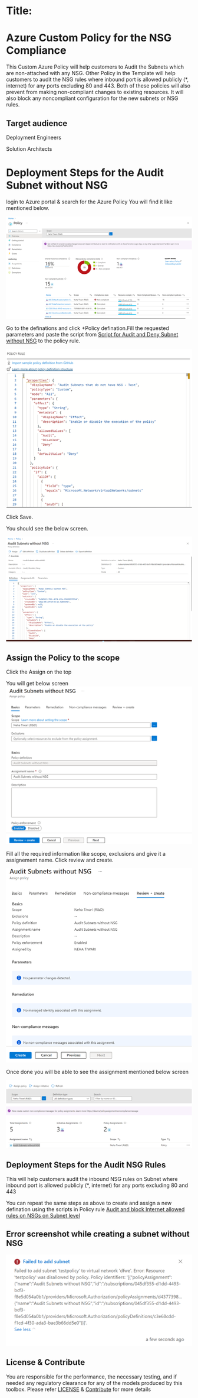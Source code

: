 # Title: 



# Azure Custom Policy for the NSG Compliance  

This Custom Azure Policy will help customers to Audit the Subnets which are non-attached with any NSG. Other Policy in the Template will help customers to audit the NSG rules where inbound port is allowed publicly (*, internet) for any ports excluding 80 and 443. Both of these policies will also prevent from making non-compliant changes to existing resources. It will also block any noncompliant configuration for the new subnets or NSG rules.  


## Target audience

Deployment Engineers 

Solution Architects


# Deployment Steps for the Audit Subnet without NSG 

login to Azure portal & search for the Azure Policy
You will find it like mentioned below.


![alt image](https://github.com/nehatiwari1994/Azure-Custom-Policy-for-the-NSGs-Compliance-/blob/master/Screenshot%202022-06-29%20160542.png)

Go to the definations and click +Policy defination.Fill the requested parameters and paste the script from [Script for Audit and Deny Subnet without NSG](https://raw.githubusercontent.com/nehatiwari1994/Azure-Custom-Policy-for-the-NSGs-Compliance-/master/Script%20for%20Audit%20and%20Deny%20Subnet%20without%20NSG) to the policy rule.


![alt image](https://github.com/nehatiwari1994/Azure-Custom-Policy-for-the-NSGs-Compliance-/blob/master/Screenshot%202022-06-29%20162349.png)

Click Save.

You should see the below screen.

![alt image](https://github.com/nehatiwari1994/Azure-Custom-Policy-for-the-NSGs-Compliance-/blob/master/Screenshot%202022-06-29%20162653.png)

## Assign the Policy to the scope

Click the Assign on the top

You will get below screen
![alt image](https://github.com/nehatiwari1994/Azure-Custom-Policy-for-the-NSGs-Compliance-/blob/master/Screenshot%202022-06-29%20163049.png)

Fill all the required information like scope, exclusions and give it a assignement name. Click review and create.

![alt image](https://github.com/nehatiwari1994/Azure-Custom-Policy-for-the-NSGs-Compliance-/blob/master/Screenshot%202022-06-29%20163357.png)

Once done you will be able to see the assignment mentioned below screen

![alt image](https://github.com/nehatiwari1994/Azure-Custom-Policy-for-the-NSGs-Compliance-/blob/master/Screenshot%202022-06-29%20163544.png)


## Deployment Steps for the Audit NSG Rules 
This will help customers audit the inbound NSG rules on Subnet where inbound port is allowed publicly (*, internet) for any ports excluding 80 and 443

You can repeat the same steps as above to create and assign a new defination using the scripts in Policy rule [Audit and block Internet allowed rules on NSGs on Subnet level](https://github.com/nehatiwari1994/Azure-Custom-Policy-for-the-NSGs-Compliance-/blob/master/Audit%20and%20block%20Internet%20allowed%20rules%20on%20NSGs%20on%20Subnet%20level)

## Error screenshot while creating a subnet without NSG 


![alt image](https://github.com/nehatiwari1994/Azure-Custom-Policy-for-the-NSGs-Compliance-/blob/master/Screenshot%202022-06-29%20164624.png)


## License & Contribute

You are responsible for the performance, the necessary testing, and if needed any regulatory clearance for any of the models produced by this toolbox.
Please refer [LICENSE](LICENSE) &  [Contribute](https://github.com/nehatiwari1994/Azure-Custom-Policy-for-the-NSGs-Compliance-/blob/master/Contribute.md) for more details


